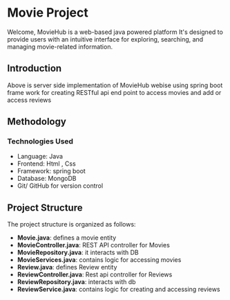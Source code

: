 # Movie Project

Welcome, MovieHub is a web-based java powered platform  It's designed to provide users with an intuitive interface for exploring, searching, and managing movie-related information. 

## Introduction
Above is server side implementation of MovieHub webise using spring boot frame work for creating RESTful api end point to access movies and add or access reviews 

## Methodology

### Technologies Used
* Language: Java 
* Frontend: Html , Css 
* Framework: spring boot 
* Database: MongoDB
* Git/ GitHub for version control 

## Project Structure

The project structure is organized as follows:

- **Movie.java**: defines a movie entity 
- **MovieController.java**: REST API controller for Movies 
- **MovieRepository.java**: it interacts with DB
- **MovieServices.java**: contains logic for accessing movies 
- **Review.java**: defines Review entity
- **ReviewController.java**: Rest api controller for Reviews 
- **ReviewRepository.java**: interacts with db 
- **ReviewService.java**: contains logic for creating and accessing reviews 
